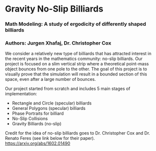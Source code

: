 # Gravity No-Slip Billiards

### Math Modeling: A study of ergodicity of differently shaped billiards

### Authors: Jurgen Xhafaj, Dr. Christopher Cox

We consider a relatively new type of billiards that has attracted interest in the recent years in the mathematics community: no-slip billiards. Our project is focused on a slim vertical strip where a theoretical point-mass object bounces from one pole to the other. The goal of this project is to visually prove that the simulation will result in a bounded section of this space, even after a large number of bounces.

Our project started from scratch and includes 5 main stages of implementation:

* Rectangle and Circle (specular) billiards
* General Polygons (specular) billiards
* Phase Portraits for billiard
* No-Slip Collisions 
* Gravity Billiards (no-slip)

Credit for the idea of no-slip billiards goes to Dr. Christopher Cox and Dr. Renato Feres (see link below for their paper).
https://arxiv.org/abs/1602.01490
